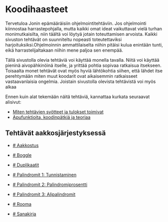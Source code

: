 <!-- Tämä on generoitu tiedosto, älä muokkaa tätä. -->
# Koodihaasteet

Tervetuloa Jonin epämääräisiin ohjelmointitehtäviin. Jos ohjelmointi kiinnostaa harrastepohjalla, mutta kaikki omat ideat vaikuttavat vielä turhan monimutkaisilta, niin täältä voi löytyä jotain toteuttamisen arvoista. Kaikki sivuston tehtävät on suunniteltu nopeasti toteutettaviksi harjoituksiksi.Ohjelmoinnin ammattilaiselta niihin pitäisi kulua enintään tunti, eikä harrastelijaltakaan niihin mene paljoa sen enempää.

Tällä sivustolla olevia tehtäviä voi käyttää monella tavalla. Niitä voi käyttää pieninä aivopähkinöinä itselle, ja yrittää pohtia sopivaa ratkaisua itsekseen. Toisaalta monet tehtävät ovat myös hyviä lähtökohtia siihen, että lähdet itse perehtymään miten muut koodarit ovat aikaisemmin ratkaisseet vastaavanlaisia ongelmia. Joistain sivustolla olevista tehtävistä voi myös alkaa 

Ennen kuin alat tekemään näitä tehtäviä, kannattaa kurkata seuraavat alisivut:

 - [Miten tehtävien syötteet ja tulokset toimivat](./arviointi.md)
 - [Apufunktioita, koodinpätkiä ja teoriaa](./apufunktiot.md)



## Tehtävät aakkosjärjestyksessä

<div class="grid cards" markdown>

-   [# Aakkostus](./haasteet/aakkostus.md)


-   [# Boggle](./haasteet/boggle.md)


-   [# Duplikaatit](./haasteet/duplikaatti.md)


-   [# Palindromit 1: Tunnistaminen](./haasteet/palindromi.md)


-   [# Palindromit 2: Palindromiprosentti](./haasteet/palindromi2.md)


-   [# Palindromit 3: Alipalindromit](./haasteet/palindromi3.md)


-   [# Rooma](./haasteet/roomalaiset.md)


-   [# Sanakirja](./haasteet/sanakirja.md)


</div>
